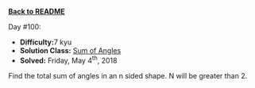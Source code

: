 ﻿<a href=https://github.com/hlais/Kata---a---Day><b>Back to README</b><a>

Day #100: 

* <b>Difficulty:</b>7 kyu
* <b>Solution Class:</b> [Sum of Angles](Sum%20Of%20Angles.cs)
* <b>Solved:</b> Friday, May 4<sup>th</sup>, 2018

Find the total sum of angles in an n sided shape. N will be greater than 2.
